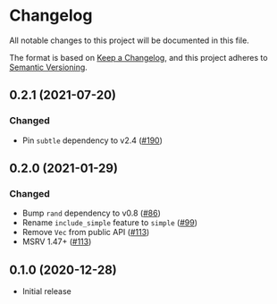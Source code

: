 # Changelog

All notable changes to this project will be documented in this file.

The format is based on [Keep a Changelog](https://keepachangelog.com/en/1.0.0/),
and this project adheres to [Semantic Versioning](https://semver.org/spec/v2.0.0.html).

## 0.2.1 (2021-07-20)
### Changed
- Pin `subtle` dependency to v2.4 ([#190])

[#190]: https://github.com/RustCrypto/password-hashes/pull/190

## 0.2.0 (2021-01-29)
### Changed
- Bump `rand` dependency to v0.8 ([#86])
- Rename `include_simple` feature to `simple` ([#99])
- Remove `Vec` from public API ([#113]) 
- MSRV 1.47+ ([#113])

[#86]: https://github.com/RustCrypto/password-hashing/pull/86
[#99]: https://github.com/RustCrypto/password-hashing/pull/99
[#113]: https://github.com/RustCrypto/password-hashing/pull/113

## 0.1.0 (2020-12-28)
- Initial release
